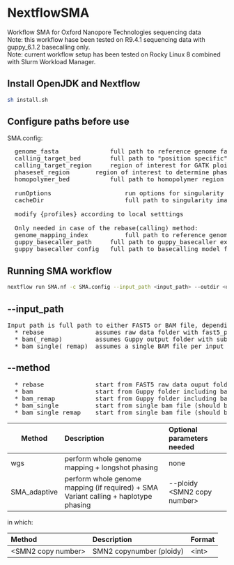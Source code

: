 # NextflowSMA
Workflow SMA for Oxford Nanopore Technologies sequencing data\
Note: this workflow hase been tested on R9.4.1 sequencing data with guppy_6.1.2 basecalling only.\
Note: current workflow setup has been tested on Rocky Linux 8 combined with Slurm Workload Manager.

## Install OpenJDK and Nextflow
```bash
sh install.sh
```

## Configure paths before use
SMA.config:
<pre>
  genome_fasta          	full path to reference genome fasta (.fasta/.fa/.fna). note that  the reference genome needs an index (.fai) and a dictionary (.dict)
  calling_target_bed    	full path to "position specific" GATK ploidy aware variant calling that will be used in phasing (.bed)
  calling_target_region 	region of interest for GATK ploidy aware variant calling that will be used in phasing (chr:start-stop, i.e. chr5:71274893-71447410)
  phaseset_region		region of interest to determine phaseset which will be used to make haplotag specific BAMs (chr:start-stop, i.e. chr5:71392465-71409463)
  homopolymer_bed       	full path to homopolymer region of reference genome that will be used to annotate VCFs (.bed)

  runOptions                    run options for singularity
  cacheDir                      full path to singularity image cache folder

  modify {profiles} according to local setttings

  Only needed in case of the rebase(calling) method:
  genome_mapping_index          full path to reference genome minimap2 index (.mmi)
  guppy_basecaller_path 	full path to guppy_basecaller executable
  guppy_basecaller_config 	full path to basecalling model file to be used (.cfg)
</pre>

## Running SMA workflow
```bash
nextflow run SMA.nf -c SMA.config --input_path <input_path> --outdir <output_dir_path> --start <bam|rebase> --method <method> --email <email> [-profile slurm]
```

## --input_path
<pre>
Input path is full path to either FAST5 or BAM file, depending on method (see below).
  * rebase              assumes raw data folder with fast5_pass/ and fast5_fail/ subfolders.
  * bam(_remap)         assumes Guppy output folder with subfolder pass/ in which BAM files are located.
  * bam_single(_remap)  assumes a single BAM file per input folder.
</pre>
## --method
<pre>
  * rebase              start from FAST5 raw data ouput folder and include re-basecalling.
  * bam                 start from Guppy folder including bam files.
  * bam_remap           start from Guppy folder including bam files, but perform remapping to genome in config.
  * bam_single          start from single bam file (should be only bam in the folder) without any Guppy/ONT information.
  * bam_single_remap    start from single bam file (should be only bam in the folder) without any Guppy/ONT information and perform remapping.
</pre>

| Method | Description | Optional parameters needed|
| --- | :--- | :--- |
|wgs|perform whole genome mapping + longshot phasing|none|
|SMA_adaptive|perform whole genome mapping (if required) +  SMA Variant calling + haplotype phasing|--ploidy \<SMN2 copy number\>|

in which:

| Method | Description | Format |
| :--- | :--- | :--- |
|\<SMN2 copy number\>|SMN2 copynumber (ploidy)|\<int\>|
